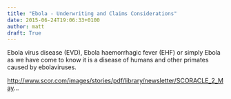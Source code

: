 ```yaml
---
title: "Ebola - Underwriting and Claims Considerations"
date: 2015-06-24T19:06:33+0100
author: matt
draft: True
---
```

Ebola virus disease (EVD), Ebola haemorrhagic fever (EHF) or simply Ebola as we have come to know it is a disease of humans and other primates caused by ebolaviruses.

http://www.scor.com/images/stories/pdf/library/newsletter/SCORACLE_2_May...

